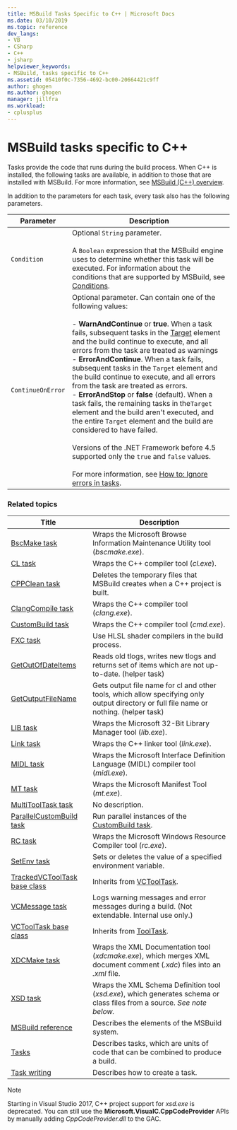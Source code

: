 ```yaml
---
title: MSBuild Tasks Specific to C++ | Microsoft Docs
ms.date: 03/10/2019
ms.topic: reference
dev_langs:
- VB
- CSharp
- C++
- jsharp
helpviewer_keywords:
- MSBuild, tasks specific to C++
ms.assetid: 05410f0c-7356-4692-bc00-20664421c9ff
author: ghogen
ms.author: ghogen
manager: jillfra
ms.workload:
- cplusplus
---
```

# MSBuild tasks specific to C++

Tasks provide the code that runs during the build process. When C++ is installed, the following tasks are available, in addition to those that are installed with MSBuild. For more information, see [MSBuild (C++) overview](/cpp/build/msbuild-visual-cpp-overview).

 In addition to the parameters for each task, every task also has the following parameters.

| Parameter | Description |
|-------------------| - |
| `Condition` | Optional `String` parameter.<br /><br /> A `Boolean` expression that the MSBuild engine uses to determine whether this task will be executed. For information about the conditions that are supported by MSBuild, see [Conditions](../msbuild/msbuild-conditions.md). |
| `ContinueOnError` | Optional parameter. Can contain one of the following values:<br /><br /> -   **WarnAndContinue** or **true**. When a task fails, subsequent tasks in the [Target](../msbuild/target-element-msbuild.md) element and the build continue to execute, and all errors from the task are treated as warnings<br />-   **ErrorAndContinue**. When a task fails, subsequent tasks in the `Target` element and the build continue to execute, and all errors from the task are treated as errors.<br />-   **ErrorAndStop** or **false** (default). When a task fails, the remaining tasks in the`Target` element and the build aren't executed, and the entire `Target` element and the build are considered to have failed.<br /><br /> Versions of the .NET Framework before 4.5 supported only the `true` and `false` values.<br /><br /> For more information, see [How to: Ignore errors in tasks](../msbuild/how-to-ignore-errors-in-tasks.md). |

### Related topics

|Title|Description|
|-----------|-----------------|
|[BscMake task](../msbuild/bscmake-task.md)|Wraps the Microsoft Browse Information Maintenance Utility tool (*bscmake.exe*).|
|[CL task](../msbuild/cl-task.md)|Wraps the C++ compiler tool (*cl.exe*).|
|[CPPClean task](../msbuild/cppclean-task.md)|Deletes the temporary files that MSBuild creates when a C++ project is built.|
|[ClangCompile task](../msbuild/clangcompile-task.md)|Wraps the C++ compiler tool (*clang.exe*).|
|[CustomBuild task](../msbuild/custombuild-task.md)|Wraps the C++ compiler tool (*cmd.exe*).|
|[FXC task](../msbuild/fxc-task.md)|Use HLSL shader compilers in the build process.|
|[GetOutOfDateItems](../msbuild/getoutofdateitems-task.md)|Reads old tlogs, writes new tlogs and returns set of items which are not up-to-date. (helper task)|
|[GetOutputFileName](../msbuild/getoutputfilename-task.md)|Gets output file name for cl and other tools, which allow specifying only output directory or full file name or nothing. (helper task)|
|[LIB task](../msbuild/lib-task.md)|Wraps the Microsoft 32-Bit Library Manager tool (*lib.exe*).|
|[Link task](../msbuild/link-task.md)|Wraps the C++ linker tool (*link.exe*).|
|[MIDL task](../msbuild/midl-task.md)|Wraps the Microsoft Interface Definition Language (MIDL) compiler tool (*midl.exe*).|
|[MT task](../msbuild/mt-task.md)|Wraps the Microsoft Manifest Tool (*mt.exe*).|
|[MultiToolTask task](../msbuild/multitooltask-task.md)|No description.|
|[ParallelCustomBuild task](../msbuild/parallelcustombuild-task.md)|Run parallel instances of the [CustomBuild task](../msbuild/custombuild-task.md).|
|[RC task](../msbuild/rc-task.md)|Wraps the Microsoft Windows Resource Compiler tool (*rc.exe*).|
|[SetEnv task](../msbuild/setenv-task.md)|Sets or deletes the value of a specified environment variable.|
|[TrackedVCToolTask base class](../msbuild/trackedvctooltask-base-class.md)|Inherits from [VCToolTask](../msbuild/vctooltask-base-class.md).|
|[VCMessage task](../msbuild/vcmessage-task.md)|Logs warning messages and error messages during a build. (Not extendable. Internal use only.)|
|[VCToolTask base class](../msbuild/vctooltask-base-class.md)|Inherits from [ToolTask](/dotnet/api/microsoft.build.utilities.tooltask).|
|[XDCMake task](../msbuild/xdcmake-task.md)|Wraps the XML Documentation tool (*xdcmake.exe*), which merges XML document comment (*.xdc*) files into an *.xml* file.|
|[XSD task](../msbuild/xsd-task.md)|Wraps the XML Schema Definition tool (*xsd.exe*), which generates schema or class files from a source. *See note below.*|
|[MSBuild reference](../msbuild/msbuild-reference.md)|Describes the elements of the MSBuild system.|
|[Tasks](../msbuild/msbuild-tasks.md)|Describes tasks, which are units of code that can be combined to produce a build.|
|[Task writing](../msbuild/task-writing.md)|Describes how to create a task.|

> [!NOTE]
> Starting in Visual Studio 2017, C++ project support for *xsd.exe* is deprecated. You can still use the **Microsoft.VisualC.CppCodeProvider** APIs by manually adding *CppCodeProvider.dll* to the GAC.
